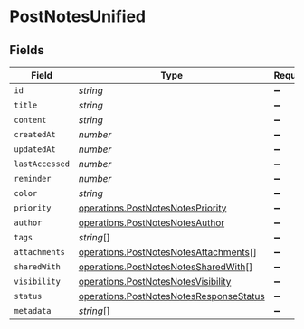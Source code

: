 # PostNotesUnified


## Fields

| Field                                                                                              | Type                                                                                               | Required                                                                                           | Description                                                                                        |
| -------------------------------------------------------------------------------------------------- | -------------------------------------------------------------------------------------------------- | -------------------------------------------------------------------------------------------------- | -------------------------------------------------------------------------------------------------- |
| `id`                                                                                               | *string*                                                                                           | :heavy_minus_sign:                                                                                 | N/A                                                                                                |
| `title`                                                                                            | *string*                                                                                           | :heavy_minus_sign:                                                                                 | N/A                                                                                                |
| `content`                                                                                          | *string*                                                                                           | :heavy_minus_sign:                                                                                 | N/A                                                                                                |
| `createdAt`                                                                                        | *number*                                                                                           | :heavy_minus_sign:                                                                                 | N/A                                                                                                |
| `updatedAt`                                                                                        | *number*                                                                                           | :heavy_minus_sign:                                                                                 | N/A                                                                                                |
| `lastAccessed`                                                                                     | *number*                                                                                           | :heavy_minus_sign:                                                                                 | N/A                                                                                                |
| `reminder`                                                                                         | *number*                                                                                           | :heavy_minus_sign:                                                                                 | N/A                                                                                                |
| `color`                                                                                            | *string*                                                                                           | :heavy_minus_sign:                                                                                 | N/A                                                                                                |
| `priority`                                                                                         | [operations.PostNotesNotesPriority](../../models/operations/postnotesnotespriority.md)             | :heavy_minus_sign:                                                                                 | N/A                                                                                                |
| `author`                                                                                           | [operations.PostNotesNotesAuthor](../../models/operations/postnotesnotesauthor.md)                 | :heavy_minus_sign:                                                                                 | N/A                                                                                                |
| `tags`                                                                                             | *string*[]                                                                                         | :heavy_minus_sign:                                                                                 | N/A                                                                                                |
| `attachments`                                                                                      | [operations.PostNotesNotesAttachments](../../models/operations/postnotesnotesattachments.md)[]     | :heavy_minus_sign:                                                                                 | N/A                                                                                                |
| `sharedWith`                                                                                       | [operations.PostNotesNotesSharedWith](../../models/operations/postnotesnotessharedwith.md)[]       | :heavy_minus_sign:                                                                                 | N/A                                                                                                |
| `visibility`                                                                                       | [operations.PostNotesNotesVisibility](../../models/operations/postnotesnotesvisibility.md)         | :heavy_minus_sign:                                                                                 | N/A                                                                                                |
| `status`                                                                                           | [operations.PostNotesNotesResponseStatus](../../models/operations/postnotesnotesresponsestatus.md) | :heavy_minus_sign:                                                                                 | N/A                                                                                                |
| `metadata`                                                                                         | *string*[]                                                                                         | :heavy_minus_sign:                                                                                 | N/A                                                                                                |